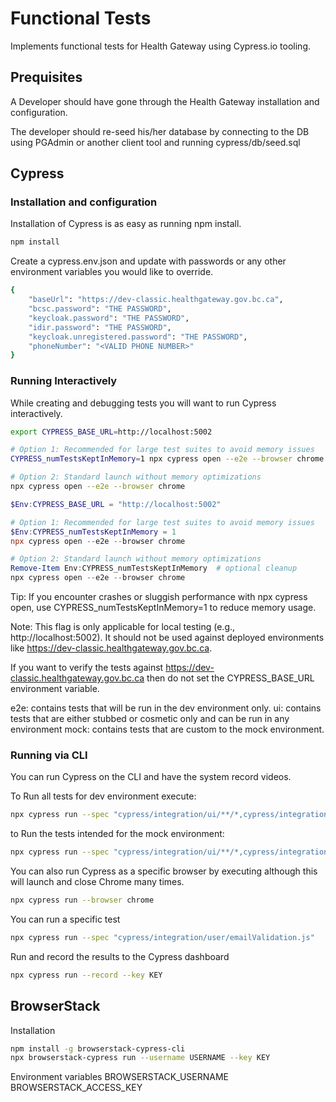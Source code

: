 # Functional Tests

Implements functional tests for Health Gateway using Cypress.io tooling.

## Prequisites

A Developer should have gone through the Health Gateway installation and configuration.

The developer should re-seed his/her database by connecting to the DB using PGAdmin or another client tool and running
cypress/db/seed.sql

## Cypress

### Installation and configuration

Installation of Cypress is as easy as running npm install.

```bash
npm install
```

Create a cypress.env.json and update with passwords or any other environment variables you would like to override.

```bash
{
    "baseUrl": "https://dev-classic.healthgateway.gov.bc.ca",
    "bcsc.password": "THE PASSWORD",
    "keycloak.password": "THE PASSWORD",
    "idir.password": "THE PASSWORD",
    "keycloak.unregistered.password": "THE PASSWORD",
    "phoneNumber": "<VALID PHONE NUMBER>"
}
```

### Running Interactively

While creating and debugging tests you will want to run Cypress interactively.

```bash
export CYPRESS_BASE_URL=http://localhost:5002

# Option 1: Recommended for large test suites to avoid memory issues
CYPRESS_numTestsKeptInMemory=1 npx cypress open --e2e --browser chrome

# Option 2: Standard launch without memory optimizations
npx cypress open --e2e --browser chrome
```

```Powershell
$Env:CYPRESS_BASE_URL = "http://localhost:5002"

# Option 1: Recommended for large test suites to avoid memory issues
$Env:CYPRESS_numTestsKeptInMemory = 1
npx cypress open --e2e --browser chrome

# Option 2: Standard launch without memory optimizations
Remove-Item Env:CYPRESS_numTestsKeptInMemory  # optional cleanup
npx cypress open --e2e --browser chrome
```

Tip: If you encounter crashes or sluggish performance with npx cypress open, use CYPRESS_numTestsKeptInMemory=1 to reduce memory usage.

Note: This flag is only applicable for local testing (e.g., http://localhost:5002). It should not be used against deployed environments like https://dev-classic.healthgateway.gov.bc.ca.

If you want to verify the tests against <https://dev-classic.healthgateway.gov.bc.ca> then do not set the CYPRESS_BASE_URL environment variable.

e2e: contains tests that will be run in the dev environment only.
ui: contains tests that are either stubbed or cosmetic only and can be run in any environment
mock: contains tests that are custom to the mock environment.

### Running via CLI

You can run Cypress on the CLI and have the system record videos.

To Run all tests for dev environment execute:

```bash
npx cypress run --spec "cypress/integration/ui/**/*,cypress/integration/e2e/**/*"
```

to Run the tests intended for the mock environment:

```bash
npx cypress run --spec "cypress/integration/ui/**/*,cypress/integration/mock/**/*" --config baseUrl=https://mock.healthgateway.gov.bc.ca
```

You can also run Cypress as a specific browser by executing although this will launch and close Chrome many times.

```bash
npx cypress run --browser chrome
```

You can run a specific test

```bash
npx cypress run --spec "cypress/integration/user/emailValidation.js"
```

Run and record the results to the Cypress dashboard

```bash
npx cypress run --record --key KEY
```

## BrowserStack

Installation

```bash
npm install -g browserstack-cypress-cli
npx browserstack-cypress run --username USERNAME --key KEY
```

Environment variables
BROWSERSTACK_USERNAME
BROWSERSTACK_ACCESS_KEY
